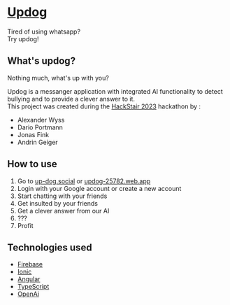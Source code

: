 # [Updog](https://up-dog.social)
Tired of using whatsapp? <br>
Try updog! <br>

## What's updog? <br>
Nothing much, what's up with you? <br>

Updog is a messanger application with integrated AI functionality to detect bullying and to provide a clever answer to it. <br>
This project was created during the [HackStair 2023](https://hack.stair.ch/) hackathon by : <br>
- Alexander Wyss
- Dario Portmann
- Jonas Fink
- Andrin Geiger

## How to use
1. Go to [up-dog.social](https://up-dog.social) or [updog-25782.web.app](https://updog-25782.web.app)
2. Login with your Google account or create a new account
3. Start chatting with your friends
4. Get insulted by your friends
5. Get a clever answer from our AI
6. ???
7. Profit

## Technologies used
- [Firebase](https://firebase.google.com/)
- [Ionic](https://ionicframework.com/)
- [Angular](https://angular.io/)
- [TypeScript](https://www.typescriptlang.org/)
- [OpenAi](https://openai.com/)